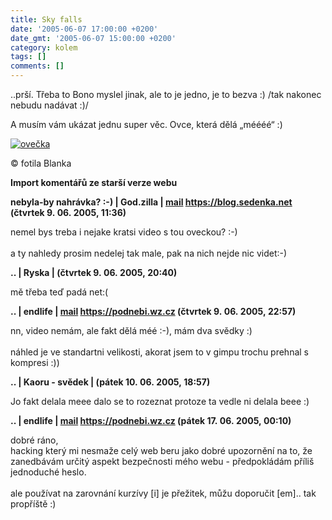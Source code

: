 ```yaml
---
title: Sky falls
date: '2005-06-07 17:00:00 +0200'
date_gmt: '2005-06-07 15:00:00 +0200'
category: kolem
tags: []
comments: []
---
```

<p>..prší. Třeba to Bono myslel jinak, ale to je jedno, je to bezva :) /tak nakonec nebudu nadávat :)/</p>
<p>A musím vám ukázat jednu super věc. Ovce, která dělá &bdquo;méééé&ldquo; :)</p>
<div >
<a href="/assets/migrated/old-images/ovecka.jpg"><img alt="ovečka" src="/assets/migrated/old-images/ovecka.jpg"></a>
</div>
<p>&copy; fotila Blanka</p>
<div class="import-komentaru">
<p><strong>Import komentářů ze starší verze webu</strong></p>
<div class="comment">
<p style="font-weight:bold"><span class="compredmet">nebyla-by nahrávka? :-)</span> | <span class="comname">God.zilla</span> |  <a href="mailto:jaroslav@sedenka.net">mail</a>  <a href="https://blog.sedenka.net">https://blog.sedenka.net</a> (čtvrtek&nbsp;9.&nbsp;06.&nbsp;2005,&nbsp;11:36)</p>
<p>nemel bys treba i nejake kratsi video s tou oveckou? :-) <br>  <br> a ty nahledy prosim nedelej tak male, pak na nich nejde nic videt:-) </p>
</div>
<div class="comment">
<p style="font-weight:bold"><span class="compredmet">..</span> | <span class="comname">Ryska</span> | (čtvrtek&nbsp;9.&nbsp;06.&nbsp;2005,&nbsp;20:40)</p>
<p>mě třeba teď padá net:( </p>
</div>
<div class="comment">
<p style="font-weight:bold"><span class="compredmet">..</span> | <span class="comname">endlife</span> |  <a href="mailto:jan.martinek@post.cz">mail</a>  <a href="https://jan-martinek.com">https://podnebi.wz.cz</a> (čtvrtek&nbsp;9.&nbsp;06.&nbsp;2005,&nbsp;22:57)</p>
<p>nn, video nemám, ale fakt dělá méé :-), mám dva svědky :) <br>  <br> náhled je ve standartni velikosti, akorat jsem to v gimpu trochu prehnal s kompresi :)) </p>
</div>
<div class="comment">
<p style="font-weight:bold"><span class="compredmet">..</span> | <span class="comname">Kaoru - svědek</span> | (pátek&nbsp;10.&nbsp;06.&nbsp;2005,&nbsp;18:57)</p>
<p>Jo fakt delala meee dalo se to rozeznat protoze ta vedle ni delala beee :) </p>
</div>
<div class="comment">
<p style="font-weight:bold"><span class="compredmet">..</span> | <span class="comname">endlife</span> |  <a href="mailto:jan.martinek@post.cz">mail</a>  <a href="https://jan-martinek.com">https://podnebi.wz.cz</a> (pátek&nbsp;17.&nbsp;06.&nbsp;2005,&nbsp;00:10)</p>
<p>dobré ráno, <br> hacking který mi nesmaže celý web beru jako dobré upozornění na to, že zanedbávám určitý aspekt bezpečnosti mého webu - předpokládám příliš jednoduché heslo. <br>  <br> ale používat na zarovnání kurzívy [i] je přežitek, můžu doporučit [em].. tak propříště :) </p>
</div>
</div>
